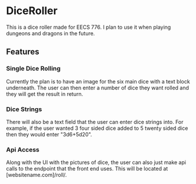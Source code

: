 # DiceRoller

This is a dice roller made for EECS 776. I plan to use it when playing dungeons and dragons in the future.

## Features

### Single Dice Rolling
 Currently the plan is to have an image for the six main dice with a text block underneath. The user can then enter a number of dice they want rolled and they will get the result in return. 

### Dice Strings
There will also be a text field that the user can enter dice strings into. For example, if the user wanted 3 four sided dice added to 5 twenty sided dice then they would enter "3d6+5d20".

### Api Access
Along with the UI with the pictures of dice, the user can also just make api calls to the endpoint that the front end uses. This will be located at [websitename.com]/roll/<diceString>.